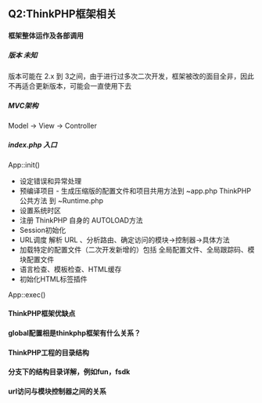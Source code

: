 ## Q2:ThinkPHP框架相关


#### 框架整体运作及各部调用		

##### 版本 未知

版本可能在 2.x 到 3之间，由于进行过多次二次开发，框架被改的面目全非，因此不再适合更新版本，可能会一直使用下去

##### MVC架构

Model -> View -> Controller 

##### index.php 入口

App::init()

* 设定错误和异常处理
* 预编译项目 - 生成压缩版的配置文件和项目共用方法到 ~app.php  ThinkPHP 公共方法 到 ~Runtime.php
* 设置系统时区
* 注册 ThinkPHP 自身的 AUTOLOAD方法
* Session初始化
* URL调度 解析 URL 、分析路由、确定访问的模块->控制器->具体方法
* 加载特定的配置文件（二次开发新增的）包括 全局配置文件、全局跟踪码、模块配置文件
* 语言检查、模板检查、HTML缓存
* 初始化HTML标签插件

App::exec()


#### ThinkPHP框架优缺点			
#### global配置相是thinkphp框架有什么关系？	
#### ThinkPHP工程的目录结构		
#### 分支下的结构目录详解，例如fun，fsdk
#### url访问与模块控制器之间的关系
